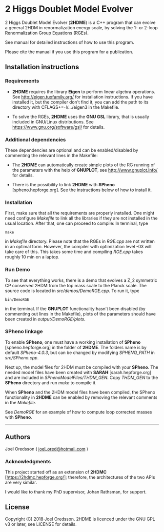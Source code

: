 # 2 Higgs Doublet Model Evolver

2 Higgs Doublet Model Evolver (**2HDME**) is a C++ program that can evolve a general
2HDM in renormalization energy scale, by solving the 1- or 2-loop 
Renormalization Group Equations (RGEs).

See manual for detailed instructions of how to use this program.

Please cite the manual if you use this program for a publication.

## Installation instructions

### Requirements 

* **2HDME** requires the library **Eigen** to perform linear algebra operations.
See http://eigen.tuxfamily.org/ for installation instructions.
If you have installed it, but the compiler don't find it, you can add the path
to its directory with 
  CFLAGS+=-I/.../eigen3 
in the Makefile.

* To solve the RGEs, **2HDME** uses the **GNU GSL** library, that is usually included in
GNU/Linux distributions. See https://www.gnu.org/software/gsl/ for details.

### Additional dependencies

These dependencies are optional and can be enabled/disabled by commenting the
relevant lines in the Makefile:

* The **2HDME** can automatically create simple plots of the RG running of the 
parameters with the help of **GNUPLOT**, see http://www.gnuplot.info/ for details.

* There is the possibility to link **2HDME** with **SPheno** [spheno.hepforge.org].
See the instructions below of how to install it.

### Installation

First, make sure that all the requirements are properly installed.
One might need configure *Makefile* to link all the libraries if they are not installed
in the usual location. After that, one can proceed to compile: In terminal, type
```
make
```
in *Makefile* directory. Please note that the RGEs in *RGE.cpp* are not written in an 
optimal form. However, the compiler with optimization level -03 will take care
of this. This takes some time and compiling *RGE.cpp* takes roughly 10 min on a laptop.

### Run Demo

To see that everything works, there is a demo that evolves a Z_2 symmetric CP 
conserved 2HDM from the top mass scale to the Planck scale. The source code is located in *src/demos/DemoRGE.cpp*.
To run it, type
```
bin/DemoRGE
```
in the terminal.
If the **GNUPLOT** functionality hasn't been disabled (by commenting out lines in
the Makefile), plots of the parameters should have been created in 
*output/DemoRGE/plots*.

### SPheno linkage

To enable **SPheno**, one must have a working installation of **SPheno** [spheno.hepforge.org] 
in the folder of **2HDME**. The folders name is by default *SPheno-4.0.3*, but can be changed by 
modifying *SPHENO_PATH* in *src/SPheno.cpp*. 

Next up, the model files for 2HDM must be compiled with your **SPheno**. The needed
model files have been created with **SARAH** [sarah.hepforge.org] and are included 
in *SPhenoModelFiles/THDM_GEN*. Copy *THDM_GEN* to the **SPheno** directory and run
*make* to compile it.

When **SPheno** and the 2HDM model files have been compiled, the SPheno functionality
in **2HDME** can be enabled by removing the relevant comments in the *Makefile*.

See *DemoRGE* for an example of how to compute loop corrected masses with **SPheno**. 

********************************************************************************

## Authors

Joel Oredsson ( joel_ored@hotmail.com )

### Acknowledgments 

This project started off as an extension of **2HDMC** [https://2hdmc.hepforge.org/];
therefore, the architectures of the two APIs are very similar. 

I would like to thank my PhD supervisor, Johan Rathsman, for support.

## License

Copyright (C) 2018 Joel Oredsson.
2HDME is licenced under the GNU GPL v3 or later, see LICENSE for details.



